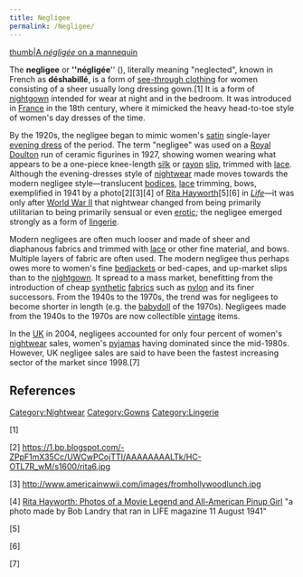 ```yaml
---
title: Negligee
permalink: /Negligee/
---
```


[thumb\|A *négligée* on a mannequin](/File:Negligee.jpg "wikilink")

The **negligee** or **''négligée**'' (), literally meaning "neglected",
known in French as **déshabillé**, is a form of [see-through
clothing](/see-through_clothing "wikilink") for women consisting of a
sheer usually long dressing gown.[1] It is a form of
[nightgown](/nightgown "wikilink") intended for wear at night and in the
bedroom. It was introduced in [France](/France "wikilink") in the 18th
century, where it mimicked the heavy head-to-toe style of women's day
dresses of the time.

By the 1920s, the negligee began to mimic women's
[satin](/satin "wikilink") single-layer [evening
dress](/evening_gown "wikilink") of the period. The term "negligee" was
used on a [Royal Doulton](/Royal_Doulton "wikilink") run of ceramic
figurines in 1927, showing women wearing what appears to be a one-piece
knee-length [silk](/silk "wikilink") or [rayon](/rayon "wikilink")
[slip](/Slip_(clothing) "wikilink"), trimmed with
[lace](/lace "wikilink"). Although the evening-dresses style of
[nightwear](/nightwear "wikilink") made moves towards the modern
negligee style—translucent [bodices](/bodice "wikilink"),
[lace](/lace "wikilink") trimming, bows, exemplified in 1941 by a
photo[2][3][4] of [Rita Hayworth](/Rita_Hayworth "wikilink")[5][6] in
[*Life*](/Life_magazine "wikilink")—it was only after [World War
II](/World_War_II "wikilink") that nightwear changed from being
primarily utilitarian to being primarily sensual or even
[erotic](/erotic "wikilink"); the negligee emerged strongly as a form of
[lingerie](/lingerie "wikilink").

Modern negligees are often much looser and made of sheer and diaphanous
fabrics and trimmed with [lace](/lace "wikilink") or other fine
material, and bows. Multiple layers of fabric are often used. The modern
negligee thus perhaps owes more to women's fine
[bedjackets](/bedjacket "wikilink") or bed-capes, and up-market slips
than to the [nightgown](/nightgown "wikilink"). It spread to a mass
market, benefitting from the introduction of cheap
[synthetic](/Synthetic_fibre "wikilink") [fabrics](/textile "wikilink")
such as [nylon](/nylon "wikilink") and its finer successors. From the
1940s to the 1970s, the trend was for negligees to become shorter in
length (e.g. the [babydoll](/babydoll "wikilink") of the 1970s).
Negligees made from the 1940s to the 1970s are now collectible
[vintage](/vintage_clothing "wikilink") items.

In the [UK](/United_Kingdom "wikilink") in 2004, negligees accounted for
only four percent of women's [nightwear](/nightwear "wikilink") sales,
women's [pyjamas](/pyjamas "wikilink") having dominated since the
mid-1980s. However, UK negligee sales are said to have been the fastest
increasing sector of the market since 1998.[7]

## References

[Category:Nightwear](/Category:Nightwear "wikilink")
[Category:Gowns](/Category:Gowns "wikilink")
[Category:Lingerie](/Category:Lingerie "wikilink")

[1]

[2] <https://1.bp.blogspot.com/-ZPpF1mX35Cc/UWCwPCojTTI/AAAAAAAALTk/HC-OTL7R_wM/s1600/rita6.jpg>

[3] <http://www.americainwwii.com/images/fromhollywoodlunch.jpg>

[4] [Rita Hayworth: Photos of a Movie Legend and All-American Pinup
Girl](http://time.com/3881042/rita-hayworth-photos-of-a-movie-legend-and-all-american-pinup-girl/)
"a photo made by Bob Landry that ran in LIFE magazine 11 August 1941"

[5]

[6]

[7]